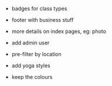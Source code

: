 <!-- * feedback to developer about bugs, link in navbar (contact info enough) -->
<!-- * group navigation -->
<!-- * note on front page: "work in progress" -->
<!-- * login on landing page -->
<!-- * indicate that detailed search "more options" opens here -->
<!-- * add delete class  -->
* badges for class types
* footer with business stuff
* more details on index pages, eg: photo
* add admin user
* pre-filter by location
* add yoga styles
  
* keep the colours